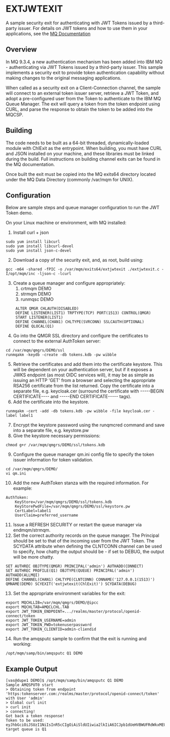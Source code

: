 # EXTJWTEXIT

A sample security exit for authenticating with JWT Tokens issued by a third-party issuer.
For details on JWT tokens and how to use them in your applications, see the [MQ Documentation](https://www.ibm.com/docs/en/ibm-mq/latest?topic=tokens-using-authentication-in-application)

## Overview
In MQ 9.3.4, a new authentication mechanism has been added into IBM MQ - authenticating via JWT Tokens issued by a third-party issuer. This sample implements a security exit to provide token authentication capability without making changes to the original messaging applications. 

When called as a security exit on a Client-Connection channel, the sample will connect to an external token issuer server, retrieve a JWT Token, and adopt a pre-configured user from the Token to authenticate to the IBM MQ Queue Manager. The exit will query a token from the token endpoint using CURL, and parse the response to obtain the token to be added into the MQCSP.

## Building
The code needs to be built as a 64-bit threaded, dynamically-loaded module with ChlExit as the entrypoint. When building, you must have CURL and JSON installed on your machine, and these libraries must be linked during the build. Full instructions on building channel exits can be found in the MQ documentation.

Once built the exit must be copied into the MQ exits64 directory located under the MQ Data Directory (commonly /var/mqm for UNIX).

## Configuration

Below are sample steps and queue manager configuration to run the JWT Token demo.

On your Linux machine or environment, with MQ installed:
1. Install curl + json
```
sudo yum install libcurl
sudo yum install libcurl-devel
sudo yum install json-c-devel
```
2. Download a copy of the security exit, and, as root, build using:
```
gcc -m64 -shared -fPIC -o /var/mqm/exits64/extjwtexit ./extjwtexit.c -I/opt/mqm/inc -ljson-c -lcurl
```
3. Create a queue manager and configure appropriately:
   1. crtmqm DEMO
   2. strmqm DEMO
   3. runmqsc DEMO
   ```
	ALTER QMGR CHLAUTH(DISABLED)
	DEFINE LISTENER(LIST1) TRPTYPE(TCP) PORT(1513) CONTROL(QMGR)
	START LISTENER(LIST1)
	DEFINE CHANNEL(CHAN1) CHLTYPE(SVRCONN) SSLCAUTH(OPTIONAL)
	DEFINE QLOCAL(Q1)
    ```
4. Go into the QMGR SSL directory and configure the certificates to connect to the external AuthToken server:
```
cd /var/mqm/qmgrs/DEMO/ssl
runmqakm -keydb -create -db tokens.kdb -pw wibble
```
5. Retrieve the certificates and add them into the certificate keystore. This will be dependent on your authentication server, but if it exposes a JWKS endpoint (as most OIDC services will), it may be as simple as issuing an HTTP 'GET' from a browser and selecting the appropriate RSA256 certificate from the list returned. Copy the certificate into a separate file, e.g. keycloak.cer (surround the certificate with -----BEGIN CERTIFICATE---- and -----END CERTIFICATE----- tags).
6. Add the certificate into the keystore.
```
runmqakm -cert -add -db tokens.kdb -pw wibble -file keycloak.cer -label label1
```
7. Encrypt the keystore password using the runqmcred command and save into a separate file, e.g. keystore.pw
8. Give the keystore necessary permissions:
```         
chmod g+r /var/mqm/qmgrs/DEMO/ssl/tokens.kdb
```
9. Configure the queue manager qm.ini config file to specify the token issuer information for token validation.
```
cd /var/mqm/qmgrs/DEMO/
vi qm.ini
``` 
10. Add the new AuthToken stanza with the required information. For example:
```
AuthToken:
	KeyStore=/var/mqm/qmgrs/DEMO/ssl/tokens.kdb
	KeyStorePwdFile=/var/mqm/qmgrs/DEMO/ssl/keystore.pw
	CertLabel=label1
	UserClaim=preferred_username
```
11. Issue a REFRESH SECURITY or restart the queue manager via endmqm/strmqm. 
12. Set the correct authority records on the queue manager. The Principal should be set to that of the incoming user from the JWT Token. The SCYDATA attribute when defining the CLNTCONN channel can be used to specify, how chatty the output should be - if set to DEBUG, the output will be more chatty.
```
SET AUTHREC OBJTYPE(QMGR) PRINCIPAL('admin') AUTHADD(CONNECT)
SET AUTHREC PROFILE(Q1) OBJTYPE(QUEUE) PRINCIPAL('admin') AUTHADD(ALLMQI)
DEFINE CHANNEL(CHAN1) CHLTYPE(CLNTCONN) CONNAME('127.0.0.1(1513)') QMNAME(DEMO) SCYEXIT('extjwtexit(ChlExit)') SCYDATA(DEBUG)
```
13. Set the appropriate environment variables for the exit: 
``` 
export MQCHLLIB=/var/mqm/qmgrs/DEMO/@ipcc
export MQCHLTAB=AMQCLCHL.TAB
export JWT_TOKEN_ENDPOINT=.../realms/master/protocol/openid-connect/token
export JWT_TOKEN_USERNAME=admin
export JWT_TOKEN_PWD=tokenuserpassword
export JWT_TOKEN_CLIENTID=admin-cliendid
```
14. Run the amqsputc sample to confirm that the exit is running and working:
```
/opt/mqm/samp/bin/amqsputc Q1 DEMO
```
## Example Output
```
[vas@dupe1 DEMO]$ /opt/mqm/samp/bin/amqsputc Q1 DEMO
Sample AMQSPUT0 start
> Obtaining token from endpoint 'https:tokenserver.com:/realms/master/protocol/openid-connect/token' with User 'admin'
> Global curl init
> curl init
> connecting!
Got back a token response!
Token to be used:
eyJhbGciOiJSUzI1NiIsInR5cCIgOiAiSldUIiwia2lkIiA6ICJpb1dUeHVBWUFRdWkxMEUxOXM5MkxKUDlsdkdzSmJobjdjb1d2Vnc2QVNFIn0...Q4Qybw
target queue is Q1
```
